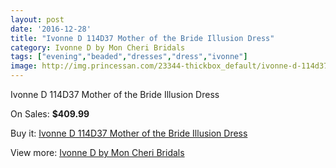 ```yaml
---
layout: post
date: '2016-12-28'
title: "Ivonne D 114D37 Mother of the Bride Illusion Dress"
category: Ivonne D by Mon Cheri Bridals
tags: ["evening","beaded","dresses","dress","ivonne"]
image: http://img.princessan.com/23344-thickbox_default/ivonne-d-114d37-mother-of-the-bride-illusion-dress.jpg
---
```

Ivonne D 114D37 Mother of the Bride Illusion Dress

On Sales: **$409.99**
<a href="https://www.princessan.com/en/10577-ivonne-d-114d37-mother-of-the-bride-illusion-dress.html"><amp-img layout="responsive" width="600" height="600" src="//img.princessan.com/23344-thickbox_default/ivonne-d-114d37-mother-of-the-bride-illusion-dress.jpg" alt="Ivonne D 114D37 Mother of the Bride Illusion Dress 0" /></a>

Buy it: [Ivonne D 114D37 Mother of the Bride Illusion Dress](https://www.princessan.com/en/10577-ivonne-d-114d37-mother-of-the-bride-illusion-dress.html "Ivonne D 114D37 Mother of the Bride Illusion Dress")

View more: [Ivonne D by Mon Cheri Bridals](https://www.princessan.com/en/81- "Ivonne D by Mon Cheri Bridals")